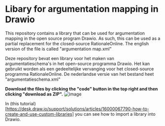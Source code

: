 # Libary for argumentation mapping in Drawio
This repository contains a library that can be used for argumentation mapping in the open source program Drawio. As such, this can be used as a partial replacement for the closed-source RationaleOnline. The english version of the file is called "argumentation map.xml"

Deze repository bevat een library voor het maken van argumentatieschema's in het open-source programma Drawio. Het kan gebruikt worden als een gedeeltelijke vervanging voor het closed-source programma RationaleOnline. De nederlandse versie van het bestand heet "argumentatieschema.xml"

**Download the files by clicking the "code" button in the top right and then clicking "download as ZIP".**
![image](https://user-images.githubusercontent.com/20358521/169661344-df5b35a3-82b1-4a29-8791-544ddeb28f97.png)


In (this tutorial)[https://desk.draw.io/support/solutions/articles/16000067790-how-to-create-and-use-custom-libraries] you can see how to import a library into Drawio.
